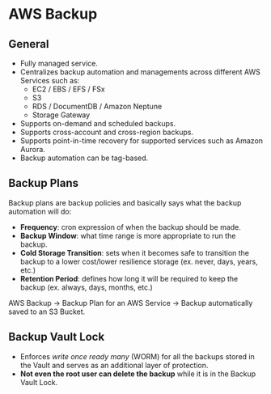 # AWS Backup

## General

- Fully managed service.
- Centralizes backup automation and managements across different AWS Services such as:
  - EC2 / EBS / EFS / FSx
  - S3
  - RDS / DocumentDB / Amazon Neptune
  - Storage Gateway
- Supports on-demand and scheduled backups.
- Supports cross-account and cross-region backups.
- Supports point-in-time recovery for supported services such as Amazon Aurora.
- Backup automation can be tag-based.

## Backup Plans

Backup plans are backup policies and basically says what the backup automation will do:

- **Frequency**: cron expression of when the backup should be made.
- **Backup Window**: what time range is more appropriate to run the backup.
- **Cold Storage Transition**: sets when it becomes safe to transition the backup to a lower cost/lower resilience storage (ex. never, days, years, etc.)
- **Retention Period**: defines how long it will be required to keep the backup (ex. always, days, months, etc.)

AWS Backup -> Backup Plan for an AWS Service -> Backup automatically saved to an S3 Bucket.

## Backup Vault Lock

- Enforces *write once ready many* (WORM) for all the backups stored in the Vault and serves as an additional layer of protection.
- **Not even the root user can delete the backup** while it is in the Backup Vault Lock.
